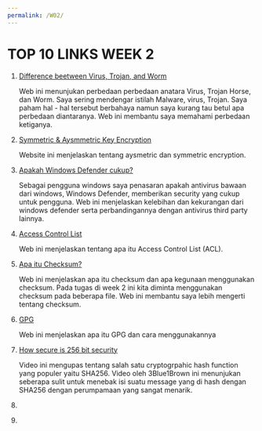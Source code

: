 ```yaml
---
permalink: /W02/
---
```


# TOP 10 LINKS WEEK 2

1. [Difference beetween Virus, Trojan, and Worm](https://www.geeksforgeeks.org/difference-between-virus-worm-and-trojan-horse/)

	Web ini menunjukan perbedaan perbedaan anatara Virus, Trojan Horse, dan Worm. Saya sering mendengar istilah Malware, virus, Trojan. Saya paham hal - hal tersebut berbahaya namun saya kurang tau betul apa perbedaan diantaranya. Web ini membantu saya memahami perbedaan ketiganya. 

2. [Symmetric & Aysmmetric Key Encryption](https://www.geeksforgeeks.org/difference-between-symmetric-and-asymmetric-key-encryption/) 

	Website ini menjelaskan tentang aysmetric dan symmetric encryption. 

3. [Apakah Windows Defender cukup?](https://www.safetydetectives.com/blog/windows-defender-vs-antiviruses-is-defender-enough-for-you/)

	Sebagai pengguna windows saya penasaran apakah antivirus bawaan dari windows, Windows Defender, memberikan security yang cukup untuk pengguna. Web ini menjelaskan kelebihan dan kekurangan dari windows defender serta perbandingannya dengan antivirus third party lainnya. 

4. [Access Control List](https://www.imperva.com/learn/data-security/access-control-list-acl/)

	Web ini menjelaskan tentang apa itu Access Control List (ACL).

5. [Apa itu Checksum?](https://www.howtogeek.com/363735/what-is-a-checksum-and-why-should-you-care/)

	Web ini menjelaskan apa itu checksum dan apa kegunaan menggunakan checksum. Pada tugas di week 2 ini kita diminta menggunakan checksum pada beberapa file. Web ini membantu saya lebih mengerti tentang checksum.

6. [GPG](https://www.liquidweb.com/kb/how-do-i-use-gpg/)

	Web ini menjelaskan apa itu GPG dan cara menggunakannya

7. [How secure is 256 bit security](https://www.youtube.com/watch?v=S9JGmA5_unY&ab_channel=3Blue1Brown)

	Video ini mengupas tentang salah satu cryptogrpahic hash function yang populer yaitu SHA256. Video oleh 3Blue1Brown ini menunjukan seberapa sulit untuk menebak isi suatu message yang di hash dengan SHA256 dengan perumpamaan yang sangat menarik.

8. []()

9. []() 
